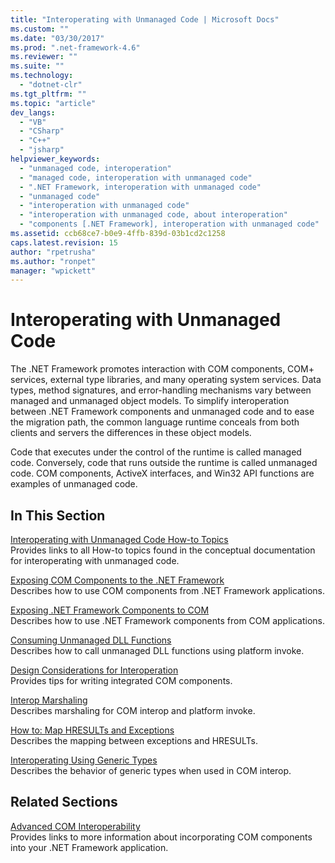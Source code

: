 ```yaml
---
title: "Interoperating with Unmanaged Code | Microsoft Docs"
ms.custom: ""
ms.date: "03/30/2017"
ms.prod: ".net-framework-4.6"
ms.reviewer: ""
ms.suite: ""
ms.technology: 
  - "dotnet-clr"
ms.tgt_pltfrm: ""
ms.topic: "article"
dev_langs: 
  - "VB"
  - "CSharp"
  - "C++"
  - "jsharp"
helpviewer_keywords: 
  - "unmanaged code, interoperation"
  - "managed code, interoperation with unmanaged code"
  - ".NET Framework, interoperation with unmanaged code"
  - "unmanaged code"
  - "interoperation with unmanaged code"
  - "interoperation with unmanaged code, about interoperation"
  - "components [.NET Framework], interoperation with unmanaged code"
ms.assetid: ccb68ce7-b0e9-4ffb-839d-03b1cd2c1258
caps.latest.revision: 15
author: "rpetrusha"
ms.author: "ronpet"
manager: "wpickett"
---
```

# Interoperating with Unmanaged Code
The .NET Framework promotes interaction with COM components, COM+ services, external type libraries, and many operating system services. Data types, method signatures, and error-handling mechanisms vary between managed and unmanaged object models. To simplify interoperation between .NET Framework components and unmanaged code and to ease the migration path, the common language runtime conceals from both clients and servers the differences in these object models.  
  
 Code that executes under the control of the runtime is called managed code. Conversely, code that runs outside the runtime is called unmanaged code. COM components, ActiveX interfaces, and Win32 API functions are examples of unmanaged code.  
  
## In This Section  
 [Interoperating with Unmanaged Code How-to Topics](http://msdn.microsoft.com/en-us/ec21c6e1-e233-4cd9-95ae-b9b9cf807f9d)  
 Provides links to all How-to topics found in the conceptual documentation for interoperating with unmanaged code.  
  
 [Exposing COM Components to the .NET Framework](../../../docs/framework/interop/exposing-com-components.md)  
 Describes how to use COM components from .NET Framework applications.  
  
 [Exposing .NET Framework Components to COM](../../../docs/framework/interop/exposing-net-framework-components-to-com.md)  
 Describes how to use .NET Framework components from COM applications.  
  
 [Consuming Unmanaged DLL Functions](../../../docs/framework/interop/consuming-unmanaged-dll-functions.md)  
 Describes how to call unmanaged DLL functions using platform invoke.  
  
 [Design Considerations for Interoperation](http://msdn.microsoft.com/en-us/b59637f6-fe35-40d6-ae72-901e7a707689)  
 Provides tips for writing integrated COM components.  
  
 [Interop Marshaling](../../../docs/framework/interop/interop-marshaling.md)  
 Describes marshaling for COM interop and platform invoke.  
  
 [How to: Map HRESULTs and Exceptions](../../../docs/framework/interop/how-to-map-hresults-and-exceptions.md)  
 Describes the mapping between exceptions and HRESULTs.  
  
 [Interoperating Using Generic Types](http://msdn.microsoft.com/en-us/26b88e03-085b-4b53-94ba-a5a9c709ce58)  
 Describes the behavior of generic types when used in COM interop.  
  
## Related Sections  
 [Advanced COM Interoperability](http://msdn.microsoft.com/en-us/3ada36e5-2390-4d70-b490-6ad8de92f2fb)  
 Provides links to more information about incorporating COM components into your .NET Framework application.